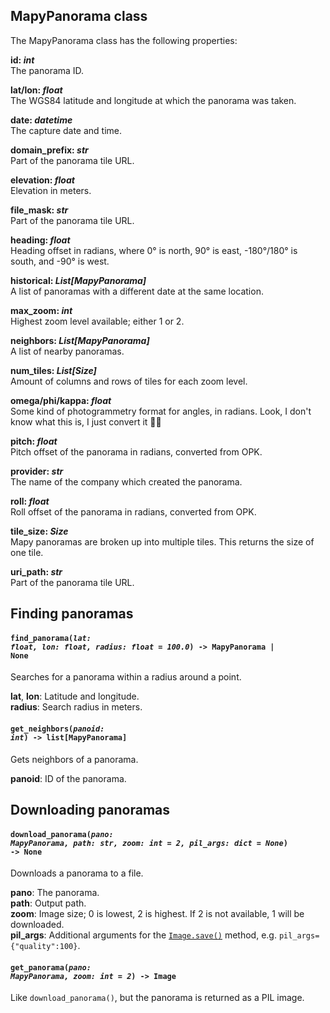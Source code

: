 ## MapyPanorama class

The MapyPanorama class has the following properties:

**id: *int***  
The panorama ID.

**lat/lon: *float***  
The WGS84 latitude and longitude at which the panorama was taken.

**date: *datetime***  
The capture date and time.

**domain_prefix: *str***  
Part of the panorama tile URL.

**elevation: *float***  
Elevation in meters.

**file_mask: *str***  
Part of the panorama tile URL.

**heading: *float***  
Heading offset in radians, where 0° is north, 90° is east, -180°/180° is south, and -90° is west.

**historical: *List[MapyPanorama]***  
A list of panoramas with a different date at the same location.

**max_zoom: *int***  
Highest zoom level available; either 1 or 2.

**neighbors: *List[MapyPanorama]***  
A list of nearby panoramas.

**num_tiles: *List[Size]***  
Amount of columns and rows of tiles for each zoom level.

**omega/phi/kappa: *float***  
Some kind of photogrammetry format for angles, in radians. Look, I don't know what this is, I just convert it 🤷‍♂️

**pitch: *float***  
Pitch offset of the panorama in radians, converted from OPK.

**provider: *str***  
The name of the company which created the panorama.

**roll: *float***  
Roll offset of the panorama in radians, converted from OPK.

**tile_size: *Size***  
Mapy panoramas are broken up into multiple tiles. This returns the size of one tile.

**uri_path: *str***  
Part of the panorama tile URL.


## Finding panoramas

#### <code>find_panorama(<em>lat: float, lon: float, radius: float = 100.0</em>) -> MapyPanorama | None</code>
Searches for a panorama within a radius around a point.

**lat**, **lon**: Latitude and longitude.  
**radius**: Search radius in meters.  

#### <code>get_neighbors(<em>panoid: int</em>) -> list[MapyPanorama]</code>
Gets neighbors of a panorama.

**panoid**: ID of the panorama.


## Downloading panoramas

#### <code>download_panorama(<em>pano: MapyPanorama, path: str, zoom: int = 2, pil_args: dict = None</em>) -> None</code>
Downloads a panorama to a file.

**pano**: The panorama.  
**path**: Output path.  
**zoom**: Image size; 0 is lowest, 2 is highest. If 2 is not available, 1 will be downloaded.  
**pil_args**: Additional arguments for the [`Image.save()`](https://pillow.readthedocs.io/en/stable/reference/Image.html#PIL.Image.Image.save) method, e.g. `pil_args={"quality":100}`.

#### <code>get_panorama(<em>pano: MapyPanorama, zoom: int = 2</em>) -> Image</code>
Like `download_panorama()`, but the panorama is returned as a PIL image.
